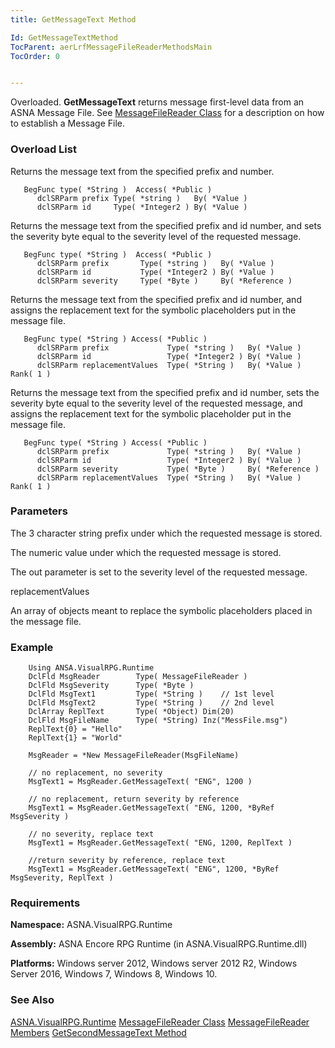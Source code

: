 ```yaml
---
title: GetMessageText Method

Id: GetMessageTextMethod
TocParent: aerLrfMessageFileReaderMethodsMain
TocOrder: 0


---
```


Overloaded. **GetMessageText** returns message first-level data from an ASNA Message File. See [MessageFileReader Class](aerLrfMessageFileReaderClass.html) for a description on how to establish a Message File. 

### Overload List
Returns the message text from the specified prefix and number.

```
   BegFunc type( *String )  Access( *Public )
      dclSRParm prefix Type( *string )   By( *Value )
      dclSRParm id     Type( *Integer2 ) By( *Value )  
```
Returns the message text from the specified prefix and id number, and sets the severity byte equal to the severity level of the requested message. 

```
   BegFunc type( *String )  Access( *Public )
      dclSRParm prefix       Type( *string )   By( *Value )
      dclSRParm id           Type( *Integer2 ) By( *Value )
      dclSRParm severity     Type( *Byte )     By( *Reference ) 
```
<span> Returns the message text from the specified prefix and id number, and assigns the replacement text for the symbolic placeholders put in the message file. </span> 

```
   BegFunc type( *String ) Access( *Public )
      dclSRParm prefix             Type( *string )   By( *Value ) 
      dclSRParm id                 Type( *Integer2 ) By( *Value ) 
      dclSRParm replacementValues  Type( *String )   By( *Value )  Rank( 1 )  
```
Returns the message text from the specified prefix and id number, sets the severity byte equal to the severity level of the requested message, and assigns the replacement text for the symbolic placeholder put in the message file. 

```
   BegFunc type( *String ) Access( *Public )
      dclSRParm prefix             Type( *string )   By( *Value ) 
      dclSRParm id                 Type( *Integer2 ) By( *Value )
      dclSRParm severity           Type( *Byte )     By( *Reference ) 
      dclSRParm replacementValues  Type( *String )   By( *Value )  Rank( 1 )  
```

### Parameters


The 3 character string prefix under which the requested message is
                stored.



The numeric value under which the requested message is stored.



The
                out parameter is set to the severity level of the requested message.


replacementValues

An array of objects meant to replace the symbolic
                placeholders placed in the message file.


### Example

```
    Using ANSA.VisualRPG.Runtime
    DclFld MsgReader        Type( MessageFileReader )
    DclFld MsgSeverity      Type( *Byte )
    DclFld MsgText1         Type( *String )    // 1st level
    DclFld MsgText2         Type( *String )    // 2nd level
    DclArray ReplText       Type( *Object) Dim(20)
    DclFld MsgFileName      Type( *String) Inz("MessFile.msg")
    ReplText{0} = "Hello"
    ReplText{1} = "World"

    MsgReader = *New MessageFileReader(MsgFileName)

    // no replacement, no severity
    MsgText1 = MsgReader.GetMessageText( "ENG", 1200 )

    // no replacement, return severity by reference
    MsgText1 = MsgReader.GetMessageText( "ENG, 1200, *ByRef MsgSeverity )

    // no severity, replace text
    MsgText1 = MsgReader.GetMessageText( "ENG, 1200, ReplText )

    //return severity by reference, replace text
    MsgText1 = MsgReader.GetMessageText( "ENG", 1200, *ByRef MsgSeverity, ReplText )
```

### Requirements
**Namespace:** ASNA.VisualRPG.Runtime 

**Assembly:** ASNA Encore RPG Runtime (in ASNA.VisualRPG.Runtime.dll) 

**Platforms:** Windows server 2012, Windows server 2012 R2, Windows Server 2016, Windows 7, Windows 8, Windows 10. 

### See Also
[ASNA.VisualRPG.Runtime](aerLrfRuntimeNamespace.html)
[MessageFileReader Class](aerLrfMessageFileReaderClass.html)
[MessageFileReader Members](aerLrfMessageFileReaderMembers.html)
[GetSecondMessageText Method](GetSecondMessageTextMethod.html) 
